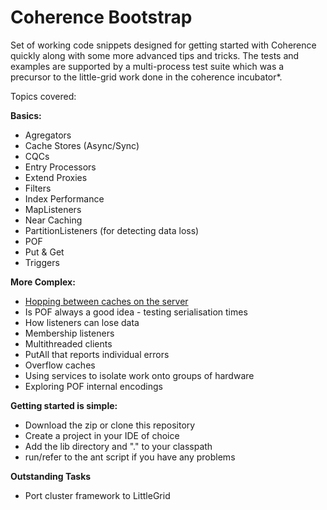 Coherence Bootstrap
===================

Set of working code snippets designed for getting started with Coherence quickly along with some more advanced tips and tricks.
The tests and examples are supported by a multi-process test suite which was a precursor to the little-grid work done
in the coherence incubator*.

Topics covered:

**Basics:**
* Agregators
* Cache Stores (Async/Sync)
* CQCs
* Entry Processors
* Extend Proxies
* Filters
* Index Performance
* MapListeners
* Near Caching
* PartitionListeners (for detecting data loss)
* POF
* Put & Get
* Triggers

**More Complex:**
* [Hopping between caches on the server](https://github.com/benstopford/coherence-bootstrap/blob/master/src/com/benstopford/coherence/bootstrap/morecomplex/HopBetweenCaches.java)
* Is POF always a good idea - testing serialisation times
* How listeners can lose data
* Membership listeners
* Multithreaded clients
* PutAll that reports individual errors
* Overflow caches
* Using services to isolate work onto groups of hardware
* Exploring POF internal encodings

**Getting started is simple:**
* Download the zip or clone this repository
* Create a project in your IDE of choice
* Add the lib directory and "." to your classpath
* run/refer to the ant script if you have any problems

**Outstanding Tasks**
* Port cluster framework to LittleGrid
